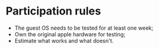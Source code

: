 # Participation rules
- The guest OS needs to be tested for at least one week;
- Own the original apple hardware for testing;
- Estimate what works and what doesn't.

